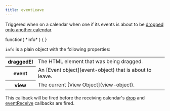 ```yaml
---
title: eventLeave
---
```


Triggered when on a calendar when one if its events is about to be [dropped onto another calendar](other-calendar-dragging).

<div class='spec' markdown='1'>
function( *info* ) { }
</div>

`info` is a plain object with the following properties:

<table>

<tr>
<th>draggedEl</th>
<td markdown='1'>
The HTML element that was being dragged.
</td>
</tr>

<tr>
<th>event</th>
<td markdown='1'>
An [Event object](event-object) that is about to leave.
</td>
</tr>

<tr>
<th>view</th>
<td markdown='1'>
The current [View Object](view-object).
</td>
</tr>

</table>

This callback will be fired before the receiving calendar's [drop](drop) and [eventReceive](eventReceive) callbacks are fired.
